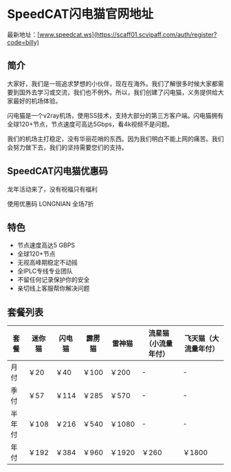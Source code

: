 # SpeedCAT闪电猫官网地址

最新地址：[www.speedcat.ws](https://scaff01.scvipaff.com/auth/register?code=billy)

## 简介

大家好，我们是一班追求梦想的小伙伴，现在在海外。我们了解很多时候大家都需要到国外去学习或交流，我们也不例外。所以，我们创建了闪电猫，义务提供给大家最好的机场体验。

闪电猫是一个v2ray机场，使用SS技术，支持大部分的第三方客户端。闪电猫拥有全球120+节点，节点速度可高达5Gbps，看4k视频不是问题。

我们的机场主打稳定，没有华丽花哨的东西。因为我们明白不能上网的痛苦。我们会努力做下去，我们的坚持需要您们的支持。

## SpeedCAT闪电猫优惠码

龙年活动来了，没有祝福只有福利

使用优惠码 LONGNIAN 全场7折

## 特色

* 节点速度高达5 GBPS
* 全球120+节点
* 无视高峰期稳定不动摇
* 全IPLC专线专业团队
* 不留任何记录保护你的安全
* 亲切线上客服帮你解决问题

## 套餐列表

|套餐|迷你猫|闪电猫|霹雳猫|雷神猫|流星猫（小流量年付）|飞天猫（大流量年付）|
|----|----|----|----|----|----|----|
|月付|￥20|￥40|￥100|￥200| - | - |
|季付|￥57|￥114|￥285|￥570| - | - |
|半年付|￥108|￥216|￥540|￥1080| - | - |
|年付|￥192|￥384|￥960|￥1920|￥260|￥1800|
